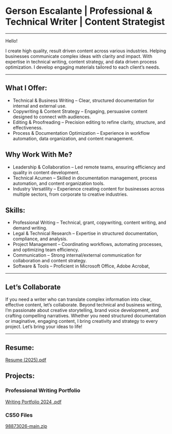 # Gerson Escalante | Professional & Technical Writer | Content Strategist


---------------------------------------------------------------------------------------------------------------------------------------------------------------------------------------------------------------------

Hello!

I create high quality, result driven content across various industries. Helping businesses communicate complex ideas with clarity and impact. With expertise in technical writing, content strategy, and data driven process optimization. I develop engaging materials tailored to each client’s needs.

---------------------------------------------------------------------------------------------------------------------------------------------------------------------------------------------------------------------

## What I Offer:

* Technical & Business Writing – Clear, structured documentation for internal and external use.
* Copywriting & Content Strategy – Engaging, persuasive content designed to connect with audiences.
* Editing & Proofreading – Precision editing to refine clarity, structure, and effectiveness.
* Process & Documentation Optimization – Experience in workflow automation, data organization, and content management.

## Why Work With Me?

* Leadership & Collaboration – Led remote teams, ensuring efficiency and quality in content development.
* Technical Acumen – Skilled in documentation management, process automation, and content organization tools.
* Industry Versatility – Experience creating content for businesses across multiple sectors, from corporate to creative industries.

## Skills:

- Professional Writing – Technical, grant, copywriting, content writing, and demand writing.
- Legal & Technical Research – Expertise in structured documentation, compliance, and analysis.
- Project Management – Coordinating workflows, automating processes, and optimizing team efficiency.
- Communication – Strong internal/external communication for collaboration and content strategy.
- Software & Tools – Proficient in Microsoft Office, Adobe Acrobat, 

---------------------------------------------------------------------------------------------------------------------------------------------------------------------------------------------------------------------

## Let’s Collaborate

If you need a writer who can translate complex information into clear, effective content, let’s collaborate. Beyond technical and business writing, I’m passionate about creative storytelling, brand voice development, and crafting compelling narratives. Whether you need structured documentation or imaginative, engaging content, I bring creativity and strategy to every project. Let’s bring your ideas to life!

---------------------------------------------------------------------------------------------------------------------------------------------------------------------------------------------------------------------

## Resume:

[Resume (2025).pdf](https://github.com/user-attachments/files/18722911/Resume.2025.pdf)

## Projects:

### Professional Writing Portfolio
[Writing Portfolio 2024 .pdf](https://github.com/GersonE47/GersonE47.github.io/files/14622239/Writing.Portfolio.2024.pdf)

### CS50 Files
[98873026-main.zip](https://github.com/GersonE47/GersonE47.github.io/files/13945044/98873026-main.zip)
